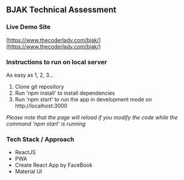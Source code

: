 <h2>BJAK Technical Assessment</h2>

<h3>Live Demo Site</h3>

[https://www.thecoderlady.com/bjak/](https://www.thecoderlady.com/bjak/)

<h3>Instructions to run on local server</h3>
<p>As easy as 1, 2, 3...</p>
<ol>
<li>Clone git repository</li>
<li>Run 'npm install' to install dependencies</li>
<li>Run 'npm start' to run the app in development mode on http://localhost:3000</li>
  </ol>

<i>Please note that the page will reload if you modify the code while the command 'npm start' is running</i><br>

<h3>Tech Stack / Approach</h3>
<ul>
  <li>ReactJS </li>
    <li>PWA </li>
    <li>Create React App by FaceBook </li>
    <li>Material UI </li>
</ul>

